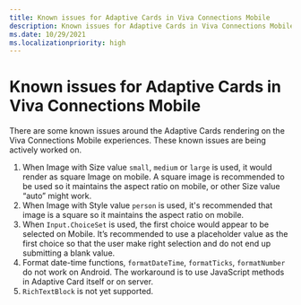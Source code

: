 ```yaml
---
title: Known issues for Adaptive Cards in Viva Connections Mobile
description: Known issues for Adaptive Cards in Viva Connections Mobile.
ms.date: 10/29/2021
ms.localizationpriority: high
---
```

# Known issues for Adaptive Cards in Viva Connections Mobile

There are some known issues around the Adaptive Cards rendering on the Viva Connections Mobile experiences. These known issues are being actively worked on.

1. When Image with Size value `small`, `medium` or `large` is used, it would render as square Image on mobile. A square image is recommended to be used so it maintains the aspect ratio on mobile, or other Size value “auto” might work.
1. When Image with Style value `person` is used, it's recommended that image is a square so it maintains the aspect ratio on mobile.
1. When `Input.ChoiceSet` is used, the first choice would appear to be selected on Mobile. It’s recommended to use a placeholder value as the first choice so that the user make right selection and do not end up submitting a blank value.
1. Format date-time functions, `formatDateTime`, `formatTicks`, `formatNumber` do not work on Android. The workaround is to use JavaScript methods in Adaptive Card itself or on server.
1. `RichTextBlock` is not yet supported.
